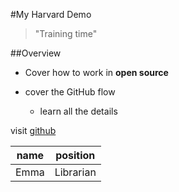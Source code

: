 #My Harvard Demo
>"Training time"

##Overview

* Cover how to work in **open source**

* cover the GitHub flow

    * learn all the details
    
visit [github](https://github.com)

| name | position |
-------|---------
Emma | Librarian
